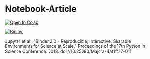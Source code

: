 # Notebook-Article

[![Open In Colab](https://colab.research.google.com/assets/colab-badge.svg)](https://colab.research.google.com/github/cchandre/Notebook-Article/blob/master/Notebook_Article.ipynb)

[![Binder](https://mybinder.org/badge_logo.svg)](https://mybinder.org/v2/gh/cchandre/Notebook-Article/master)

Jupyter et al., "Binder 2.0 - Reproducible, Interactive, Sharable Environments for Science at Scale." Proceedings of the 17th Python in Science Conference. 2018. doi://10.25080/Majora-4af1f417-011
